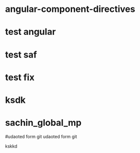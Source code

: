 # angular-component-directives
# test angular
# test saf
# test fix
# ksdk
# sachin_global_mp


#udaoted form git
udaoted form git

kskkd
